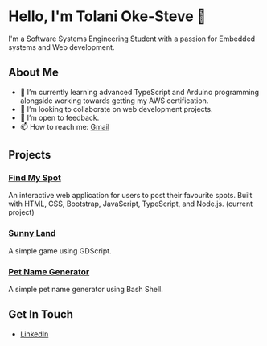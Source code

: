 # Hello, I'm Tolani Oke-Steve 👋

I'm a Software Systems Engineering Student with a passion for Embedded systems and Web development.

## About Me
- 🌱 I’m currently learning advanced TypeScript and Arduino programming alongside working towards getting my AWS certification.
- 👯 I’m looking to collaborate on web development projects.
- 🤔 I’m open to feedback.
- 📫 How to reach me: [Gmail](...)

## Projects
### [Find My Spot](https://github.com/TolaniOke-Steve/Find-my-spot)
An interactive web application for users to post their favourite spots. Built with HTML, CSS, Bootstrap, JavaScript, TypeScript, and Node.js. 
(current project)

### [Sunny Land](https://github.com/TolaniOke-Steve/Sunny-Land)
A simple game using GDScript.

### [Pet Name Generator](https://github.com/TolaniOke-Steve/Pet-name-Gen)
A simple pet name generator using Bash Shell.

## Get In Touch
- [LinkedIn](https://www.linkedin.com/in/tolani-oke-steve-bb6406295/)


